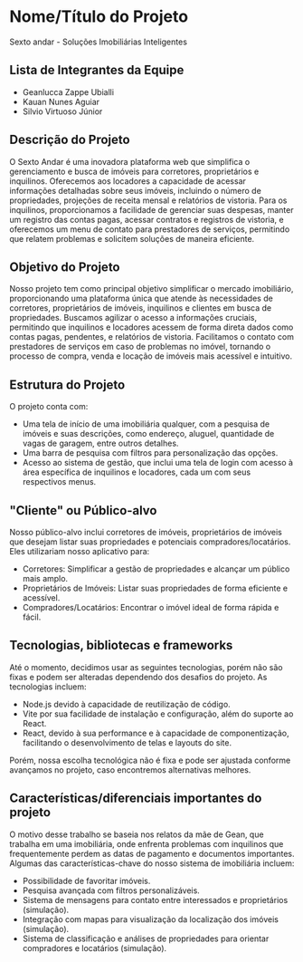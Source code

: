 # Nome/Título do Projeto

Sexto andar - Soluções Imobiliárias Inteligentes

## Lista de Integrantes da Equipe

- Geanlucca Zappe Ubialli
- Kauan Nunes Aguiar
- Silvio Virtuoso Júnior

## Descrição do Projeto

O Sexto Andar é uma inovadora plataforma web que simplifica o gerenciamento e busca de imóveis para corretores, proprietários e inquilinos. Oferecemos aos locadores a capacidade de acessar informações detalhadas sobre seus imóveis, incluindo o número de propriedades, projeções de receita mensal e relatórios de vistoria. Para os inquilinos, proporcionamos a facilidade de gerenciar suas despesas, manter um registro das contas pagas, acessar contratos e registros de vistoria, e oferecemos um menu de contato para prestadores de serviços, permitindo que relatem problemas e solicitem soluções de maneira eficiente.

## Objetivo do Projeto

Nosso projeto tem como principal objetivo simplificar o mercado imobiliário, proporcionando uma plataforma única que atende às necessidades de corretores, proprietários de imóveis, inquilinos e clientes em busca de propriedades. Buscamos agilizar o acesso a informações cruciais, permitindo que inquilinos e locadores acessem de forma direta dados como contas pagas, pendentes, e relatórios de vistoria. Facilitamos o contato com prestadores de serviços em caso de problemas no imóvel, tornando o processo de compra, venda e locação de imóveis mais acessível e intuitivo.

## Estrutura do Projeto

O projeto conta com:
- Uma tela de início de uma imobiliária qualquer, com a pesquisa de imóveis e suas descrições, como endereço, aluguel, quantidade de vagas de garagem, entre outros detalhes.
- Uma barra de pesquisa com filtros para personalização das opções.
- Acesso ao sistema de gestão, que inclui uma tela de login com acesso à área específica de inquilinos e locadores, cada um com seus respectivos menus.

## "Cliente" ou Público-alvo

Nosso público-alvo inclui corretores de imóveis, proprietários de imóveis que desejam listar suas propriedades e potenciais compradores/locatários. Eles utilizariam nosso aplicativo para:

- Corretores: Simplificar a gestão de propriedades e alcançar um público mais amplo.
- Proprietários de Imóveis: Listar suas propriedades de forma eficiente e acessível.
- Compradores/Locatários: Encontrar o imóvel ideal de forma rápida e fácil.

## Tecnologias, bibliotecas e frameworks

Até o momento, decidimos usar as seguintes tecnologias, porém não são fixas e podem ser alteradas dependendo dos desafios do projeto. As tecnologias incluem:

- Node.js devido à capacidade de reutilização de código.
- Vite por sua facilidade de instalação e configuração, além do suporte ao React.
- React, devido à sua performance e à capacidade de componentização, facilitando o desenvolvimento de telas e layouts do site.

Porém, nossa escolha tecnológica não é fixa e pode ser ajustada conforme avançamos no projeto, caso encontremos alternativas melhores.

## Características/diferenciais importantes do projeto

O motivo desse trabalho se baseia nos relatos da mãe de Gean, que trabalha em uma imobiliária, onde enfrenta problemas com inquilinos que frequentemente perdem as datas de pagamento e documentos importantes. Algumas das características-chave do nosso sistema de imobiliária incluem:

- Possibilidade de favoritar imóveis.
- Pesquisa avançada com filtros personalizáveis.
- Sistema de mensagens para contato entre interessados e proprietários (simulação).
- Integração com mapas para visualização da localização dos imóveis (simulação).
- Sistema de classificação e análises de propriedades para orientar compradores e locatários (simulação).
